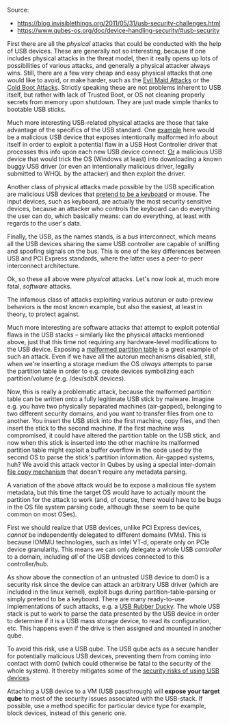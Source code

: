 Source: 
- https://blog.invisiblethings.org/2011/05/31/usb-security-challenges.html
- https://www.qubes-os.org/doc/device-handling-security/#usb-security

First there are all the _physical_ attacks that could be conducted with the help of USB devices. These are generally not so interesting, because if one includes physical attacks in the threat model, then it really opens up lots of possibilities of various attacks, and generally a physical attacker always wins. Still, there are a few very cheap and easy physical attacks that one would like to avoid, or make harder, such as the [Evil Maid Attacks](http://theinvisiblethings.blogspot.com/2009/10/evil-maid-goes-after-truecrypt.html) or the [Cold Boot Attacks](http://citp.princeton.edu/memory/). Strictly speaking these are not problems inherent to USB itself, but rather with lack of Trusted Boot, or OS not cleaning properly secrets from memory upon shutdown. They are just made simple thanks to bootable USB sticks.

Much more interesting USB-related physical attacks are those that take advantage of the specifics of the USB standard. One [example](http://www.blackhat.com/presentations/bh-usa-05/BH_US_05-Barrall-Dewey.pdf) here would be a malicious USB device that exposes intentionally malformed info about itself in order to exploit a potential flaw in a USB Host Controller driver that processes this info upon each new USB device connect. [Or](https://media.blackhat.com/bh-dc-11/Larimer/BlackHat_DC_2011_Larimer_Vulnerabiliters%20w-removeable%20storage-Slides.pdf) a malicious USB device that would trick the OS (Windows at least) into downloading a known buggy USB driver (or even an intentionally malicious driver, legally submitted to WHQL by the attacker) and then exploit the driver.

Another class of physical attacks made possible by the USB specification are malicious USB devices that [pretend to be a keyboard](https://media.blackhat.com/bh-dc-11/Stavrou-Wang/BlackHat_DC_2011_Stavrou_Zhaohui_USB_exploits-Slides.pdf) or mouse. The input devices, such as keyboard, are actually the most security sensitive devices, because an attacker who controls the keyboard can do everything the user can do, which basically means: can do everything, at least with regards to the user's data.  

Finally, the USB, as the names stands, is a _bus_ interconnect, which means all the USB devices sharing the same USB controller are capable of sniffing and spoofing signals on the bus. This is one of the key differences between USB and PCI Express standards, where the latter uses a peer-to-peer interconnect architecture.

Ok, so these all above were _physical_ attacks. Let's now look at, much more fatal, _software_ attacks.

The infamous class of attacks exploiting various autorun or auto-preview behaviors is the most known example, but also the easiest, at least in theory, to protect against.
  

Much more interesting are software attacks that attempt to exploit potential flaws in the USB stacks – similarly like the physical attacks mentioned above, just that this time not requiring any hardware-level modifications to the USB device. Exposing a [malformed partition table](http://www.securityfocus.com/archive/1/516615) is a great example of such an attack. Even if we have all the autorun mechanisms disabled, still, when we're inserting a storage medium the OS _always_ attempts to parse the partition table in order to e.g. create devices symbolizing each partition/volume (e.g. /dev/sdbX devices).

  

Now, this is really a problematic attack, because the malformed partition table can be written onto a fully legitimate USB stick by malware. Imagine e.g. you have two physically separated machines (air-gapped), belonging to two different security domains, and you want to transfer files from one to another. You insert the USB stick into the first machine, copy files, and then insert the stick to the second machine. If the first machine was compromised, it could have altered the partition table on the USB stick, and now when this stick is inserted into the other machine its malformed partition table might exploit a buffer overflow in the code used by the second OS to parse the stick's partition information. Air-gapped systems, huh? We avoid this attack vector in Qubes by using a special inter-domain [file copy mechanism](http://wiki.qubes-os.org/trac/wiki/Qfilecopy) that doesn't require any metadata parsing.

A variation of the above attack would be to expose a malicious file system metadata, but this time the target OS would have to actually mount the partition for the attack to work (and, of course, there would have to be bugs in the OS file system parsing code, although these  seem to be quite common on most OSes).

First we should realize that USB devices, unlike PCI Express devices, _cannot_ be independently delegated to different domains (VMs). This is because IOMMU technologies, such as Intel VT-d, operate only on PCIe device granularity. This means we can only delegate a whole USB _controller_ to a domain, including _all_ of the USB devices connected to this controller/hub.

As show above the connection of an untrusted USB device to dom0 is a security risk since the device can attack an arbitrary USB driver (which are included in the linux kernel), exploit bugs during partition-table-parsing or simply pretend to be a keyboard. There are many ready-to-use implementations of such attacks, e.g. a [USB Rubber Ducky](https://shop.hak5.org/products/usb-rubber-ducky-deluxe). The whole USB stack is put to work to parse the data presented by the USB device in order to determine if it is a USB mass storage device, to read its configuration, etc. This happens even if the drive is then assigned and mounted in another qube.

To avoid this risk, use a USB qube.
The USB qube acts as a secure handler for potentially malicious USB devices, preventing them from coming into contact with dom0 (which could otherwise be fatal to the security of the whole system). It thereby mitigates some of the [security risks of using USB devices](https://www.qubes-os.org/doc/device-handling-security/#usb-security).

Attaching a USB device to a VM (USB passthrough) will **expose your target qube** to most of the security issues associated with the USB-stack. If possible, use a method specific for particular device type for example, block devices, instead of this generic one.